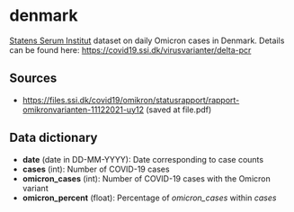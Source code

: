 # denmark

[Statens Serum Institut](https://ssi.dk) dataset on daily Omicron
cases in Denmark. Details can be found here:
https://covid19.ssi.dk/virusvarianter/delta-pcr

## Sources

* https://files.ssi.dk/covid19/omikron/statusrapport/rapport-omikronvarianten-11122021-uy12
  (saved at file.pdf)

## Data dictionary

* **date** (date in DD-MM-YYYY): Date corresponding to case counts
* **cases** (int): Number of COVID-19 cases
* **omicron_cases** (int): Number of COVID-19 cases with the Omicron
  variant
* **omicron_percent** (float): Percentage of *omicron_cases* within *cases*
